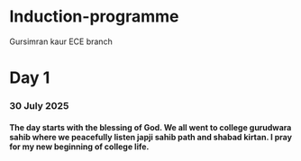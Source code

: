 # Induction-programme
Gursimran kaur ECE branch
# Day 1
### 30 July 2025
#### The day starts with the blessing of God. We all went to college gurudwara sahib where we peacefully listen japji sahib path and shabad kirtan. I pray for my new beginning of college life. 

